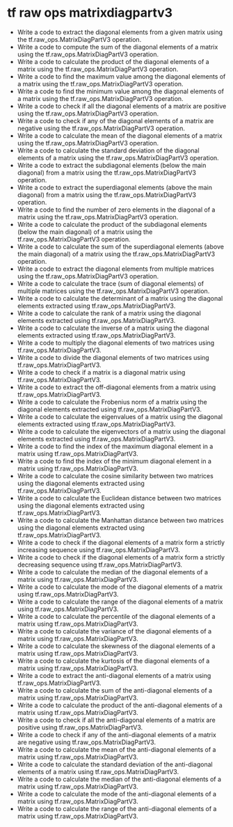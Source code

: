 # tf raw ops matrixdiagpartv3

- Write a code to extract the diagonal elements from a given matrix using the tf.raw_ops.MatrixDiagPartV3 operation.
- Write a code to compute the sum of the diagonal elements of a matrix using the tf.raw_ops.MatrixDiagPartV3 operation.
- Write a code to calculate the product of the diagonal elements of a matrix using the tf.raw_ops.MatrixDiagPartV3 operation.
- Write a code to find the maximum value among the diagonal elements of a matrix using the tf.raw_ops.MatrixDiagPartV3 operation.
- Write a code to find the minimum value among the diagonal elements of a matrix using the tf.raw_ops.MatrixDiagPartV3 operation.
- Write a code to check if all the diagonal elements of a matrix are positive using the tf.raw_ops.MatrixDiagPartV3 operation.
- Write a code to check if any of the diagonal elements of a matrix are negative using the tf.raw_ops.MatrixDiagPartV3 operation.
- Write a code to calculate the mean of the diagonal elements of a matrix using the tf.raw_ops.MatrixDiagPartV3 operation.
- Write a code to calculate the standard deviation of the diagonal elements of a matrix using the tf.raw_ops.MatrixDiagPartV3 operation.
- Write a code to extract the subdiagonal elements (below the main diagonal) from a matrix using the tf.raw_ops.MatrixDiagPartV3 operation.
- Write a code to extract the superdiagonal elements (above the main diagonal) from a matrix using the tf.raw_ops.MatrixDiagPartV3 operation.
- Write a code to find the number of zero elements in the diagonal of a matrix using the tf.raw_ops.MatrixDiagPartV3 operation.
- Write a code to calculate the product of the subdiagonal elements (below the main diagonal) of a matrix using the tf.raw_ops.MatrixDiagPartV3 operation.
- Write a code to calculate the sum of the superdiagonal elements (above the main diagonal) of a matrix using the tf.raw_ops.MatrixDiagPartV3 operation.
- Write a code to extract the diagonal elements from multiple matrices using the tf.raw_ops.MatrixDiagPartV3 operation.
- Write a code to calculate the trace (sum of diagonal elements) of multiple matrices using the tf.raw_ops.MatrixDiagPartV3 operation.
- Write a code to calculate the determinant of a matrix using the diagonal elements extracted using tf.raw_ops.MatrixDiagPartV3.
- Write a code to calculate the rank of a matrix using the diagonal elements extracted using tf.raw_ops.MatrixDiagPartV3.
- Write a code to calculate the inverse of a matrix using the diagonal elements extracted using tf.raw_ops.MatrixDiagPartV3.
- Write a code to multiply the diagonal elements of two matrices using tf.raw_ops.MatrixDiagPartV3.
- Write a code to divide the diagonal elements of two matrices using tf.raw_ops.MatrixDiagPartV3.
- Write a code to check if a matrix is a diagonal matrix using tf.raw_ops.MatrixDiagPartV3.
- Write a code to extract the off-diagonal elements from a matrix using tf.raw_ops.MatrixDiagPartV3.
- Write a code to calculate the Frobenius norm of a matrix using the diagonal elements extracted using tf.raw_ops.MatrixDiagPartV3.
- Write a code to calculate the eigenvalues of a matrix using the diagonal elements extracted using tf.raw_ops.MatrixDiagPartV3.
- Write a code to calculate the eigenvectors of a matrix using the diagonal elements extracted using tf.raw_ops.MatrixDiagPartV3.
- Write a code to find the index of the maximum diagonal element in a matrix using tf.raw_ops.MatrixDiagPartV3.
- Write a code to find the index of the minimum diagonal element in a matrix using tf.raw_ops.MatrixDiagPartV3.
- Write a code to calculate the cosine similarity between two matrices using the diagonal elements extracted using tf.raw_ops.MatrixDiagPartV3.
- Write a code to calculate the Euclidean distance between two matrices using the diagonal elements extracted using tf.raw_ops.MatrixDiagPartV3.
- Write a code to calculate the Manhattan distance between two matrices using the diagonal elements extracted using tf.raw_ops.MatrixDiagPartV3.
- Write a code to check if the diagonal elements of a matrix form a strictly increasing sequence using tf.raw_ops.MatrixDiagPartV3.
- Write a code to check if the diagonal elements of a matrix form a strictly decreasing sequence using tf.raw_ops.MatrixDiagPartV3.
- Write a code to calculate the median of the diagonal elements of a matrix using tf.raw_ops.MatrixDiagPartV3.
- Write a code to calculate the mode of the diagonal elements of a matrix using tf.raw_ops.MatrixDiagPartV3.
- Write a code to calculate the range of the diagonal elements of a matrix using tf.raw_ops.MatrixDiagPartV3.
- Write a code to calculate the percentile of the diagonal elements of a matrix using tf.raw_ops.MatrixDiagPartV3.
- Write a code to calculate the variance of the diagonal elements of a matrix using tf.raw_ops.MatrixDiagPartV3.
- Write a code to calculate the skewness of the diagonal elements of a matrix using tf.raw_ops.MatrixDiagPartV3.
- Write a code to calculate the kurtosis of the diagonal elements of a matrix using tf.raw_ops.MatrixDiagPartV3.
- Write a code to extract the anti-diagonal elements of a matrix using tf.raw_ops.MatrixDiagPartV3.
- Write a code to calculate the sum of the anti-diagonal elements of a matrix using tf.raw_ops.MatrixDiagPartV3.
- Write a code to calculate the product of the anti-diagonal elements of a matrix using tf.raw_ops.MatrixDiagPartV3.
- Write a code to check if all the anti-diagonal elements of a matrix are positive using tf.raw_ops.MatrixDiagPartV3.
- Write a code to check if any of the anti-diagonal elements of a matrix are negative using tf.raw_ops.MatrixDiagPartV3.
- Write a code to calculate the mean of the anti-diagonal elements of a matrix using tf.raw_ops.MatrixDiagPartV3.
- Write a code to calculate the standard deviation of the anti-diagonal elements of a matrix using tf.raw_ops.MatrixDiagPartV3.
- Write a code to calculate the median of the anti-diagonal elements of a matrix using tf.raw_ops.MatrixDiagPartV3.
- Write a code to calculate the mode of the anti-diagonal elements of a matrix using tf.raw_ops.MatrixDiagPartV3.
- Write a code to calculate the range of the anti-diagonal elements of a matrix using tf.raw_ops.MatrixDiagPartV3.